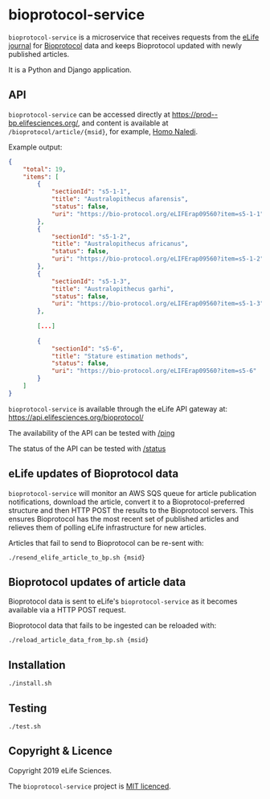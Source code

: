# bioprotocol-service

`bioprotocol-service` is a microservice that receives requests from the [eLife journal](https://elifesciences.org) for 
[Bioprotocol](https://bio-protocol.org/) data and keeps Bioprotocol updated with newly published articles.

It is a Python and Django application.

## API

`bioprotocol-service` can be accessed directly at https://prod--bp.elifesciences.org/, and content is available at 
`/bioprotocol/article/{msid}`, for example, [Homo Naledi](https://prod--bp.elifesciences.org/bioprotocol/article/9560).

Example output:

```json
{
    "total": 19,
    "items": [
        {
            "sectionId": "s5-1-1",
            "title": "Australopithecus afarensis",
            "status": false,
            "uri": "https://bio-protocol.org/eLIFErap09560?item=s5-1-1"
        },
        {
            "sectionId": "s5-1-2",
            "title": "Australopithecus africanus",
            "status": false,
            "uri": "https://bio-protocol.org/eLIFErap09560?item=s5-1-2"
        },
        {
            "sectionId": "s5-1-3",
            "title": "Australopithecus garhi",
            "status": false,
            "uri": "https://bio-protocol.org/eLIFErap09560?item=s5-1-3"
        },
        
        [...]
        
        {
            "sectionId": "s5-6",
            "title": "Stature estimation methods",
            "status": false,
            "uri": "https://bio-protocol.org/eLIFErap09560?item=s5-6"
        }
    ]
}
```

`bioprotocol-service` is available through the eLife API gateway at: https://api.elifesciences.org/bioprotocol/

The availability of the API can be tested with [/ping](https://prod--bp.elifesciences.org/ping)

The status of the API can be tested with [/status](https://prod--bp.elifesciences.org/status)

## eLife updates of Bioprotocol data

`bioprotocol-service` will monitor an AWS SQS queue for article publication notifications, download the article, convert
it to a Bioprotocol-preferred structure and then HTTP POST the results to the Bioprotocol servers. This ensures 
Bioprotocol has the most recent set of published articles and relieves them of polling eLife infrastructure for new 
articles.

Articles that fail to send to Bioprotocol can be re-sent with:

    ./resend_elife_article_to_bp.sh {msid}

## Bioprotocol updates of article data

Bioprotocol data is sent to eLife's `bioprotocol-service` as it becomes available via a HTTP POST request.

Bioprotocol data that fails to be ingested can be reloaded with:

    ./reload_article_data_from_bp.sh {msid}

## Installation

    ./install.sh

## Testing 

    ./test.sh

## Copyright & Licence

Copyright 2019 eLife Sciences. 

The `bioprotocol-service` project is [MIT licenced](LICENCE.txt).
